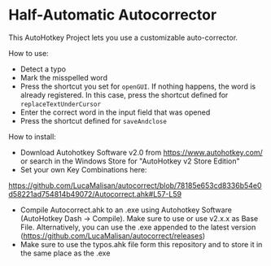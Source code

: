 # Half-Automatic Autocorrector

This AutoHotkey Project lets you use a customizable auto-corrector. 

How to use:
- Detect a typo
- Mark the misspelled word
- Press the shortcut you set for ``openGUI``. If nothing happens, the word is already registered. In this case, press the shortcut defined for ``replaceTextUnderCursor``
- Enter the correct word in the input field that was opened
- Press the shortcut defined for ``saveAndclose``

How to install:
- Download Autohotkey Software v2.0 from https://www.autohotkey.com/ or search in the Windows Store for "AutoHotkey v2 Store Edition"
- Set your own Key Combinations here:

https://github.com/LucaMalisan/autocorrect/blob/78185e653cd8336b54e0d58221ad754814b49072/Autocorrect.ahk#L57-L59

- Compile Autocorrect.ahk to an .exe using Autohotkey Software (AutoHotkey Dash -> Compile). Make sure to use or use v2.x.x as Base File. 
Alternatively, you can use the .exe appended to the latest version (https://github.com/LucaMalisan/autocorrect/releases)
- Make sure to use the typos.ahk file form this repository and to store it in the same place as the .exe 
